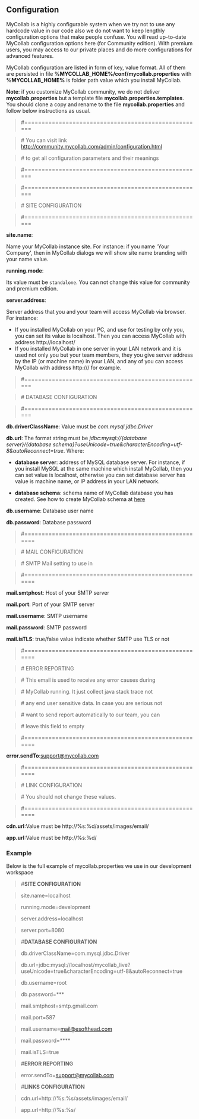 ## Configuration

MyCollab is a highly configurable system when we try not to use any hardcode value in our code also we do not want to keep lengthly configuration options that make people confuse. You will read up-to-date MyCollab configuration options here (for Community edition). With premium users, you may access to our private places and do more configurations for advanced features.

MyCollab configuration are listed in form of key, value format. All of them are persisted in file **%MYCOLLAB_HOME%/conf/mycollab.properties** with **%MYCOLLAB_HOME%** is folder path value which you install MyCollab.

**Note**: if you customize MyCollab community, we do not deliver **mycollab.properties** but a template file **mycollab.properties.templates**. You should clone a copy and rename to the file **mycollab.properties** and follow below instructions as usual.


>\#====================================================

>\# You can visit link http://community.mycollab.com/admin/configuration.html

>\# to get all configuration parameters and their meanings

>\#====================================================

>\#====================================================

>\#    SITE CONFIGURATION

>\#====================================================

**site.name**:

Name your MyCollab instance site. For instance: if you name 'Your Company', then in MyCollab dialogs we will show site name branding with your name value.

**running.mode**:

Its value must be `standalone`. You can not change this value for community and premium edition.

**server.address**:

Server address that you and your team will access MyCollab via browser. For instance:

* If you installed MyCollab on your PC, and use for testing by only you, you can set its value is localhost. Then you can access MyCollab with address http://localhost/
* If you installed MyCollab in one server in your LAN network and it is used not only you but your team members, they you give server address by the IP (or machine name) in your LAN, and any of you can access MyCollab with address http://<your LAN IP>/ for example.

>\#====================================================

>\#    DATABASE CONFIGURATION

>\#====================================================

**db.driverClassName**: Value must be *com.mysql.jdbc.Driver*

**db.url**: The format string must be *jdbc:mysql://{database server}/{database schema}?useUnicode=true&characterEncoding=utf-8&autoReconnect=true*. Where:

* **database server**: address of MySQL database server. For instance, if you install MySQL at the same machine which install MyCollab, then you can set value is localhost, otherwise you can set database server has value is machine name, or IP address in your LAN network.

* **database schema**: schema name of MyCollab database you has created. See how to create MyCollab schema at [here](../installation.html#Create_database_schema)

**db.username**: Database user name

**db.password**: Database password

>\#=====================================================

>\#    MAIL CONFIGURATION

>\# SMTP Mail setting to use in

>\#=====================================================

**mail.smtphost**: Host of your SMTP server

**mail.port**: Port of your SMTP server

**mail.username**: SMTP username

**mail.password**: SMTP password

**mail.isTLS**: true/false value indicate whether SMTP use TLS or not

>\#=====================================================

>\#    ERROR REPORTING

>\# This email is used to receive any error causes during

>\# MyCollab running. It just collect java stack trace not

>\# any end user sensitive data. In case you are serious not

>\# want to send report automatically to our team, you can

>\# leave this field to empty

>\#=====================================================

**error.sendTo**:support@mycollab.com


>\#=====================================================

>\#    LINK CONFIGURATION

>\# You should not change these values.

>\#=====================================================

**cdn.url**:Value must be http://%s:%d/assets/images/email/

**app.url**:Value must be http://%s:%d/

### Example
Below is the full example of mycollab.properties we use in our development workspace

>\#**SITE CONFIGURATION**

>site.name=localhost

>running.mode=development

>server.address=localhost

>server.port=8080

>\#**DATABASE CONFIGURATION**

>db.driverClassName=com.mysql.jdbc.Driver

>db.url=jdbc:mysql://localhost/mycollab_live?useUnicode=true&characterEncoding=utf-8&autoReconnect=true

>db.username=root

>db.password=***

>mail.smtphost=smtp.gmail.com

>mail.port=587

>mail.username=mail@esofthead.com

>mail.password=****

>mail.isTLS=true

>\#**ERROR REPORTING**

>error.sendTo=support@mycollab.com

>\#**LINKS CONFIGURATION**

>cdn.url=http://%s:%s/assets/images/email/

>app.url=http://%s:%s/
